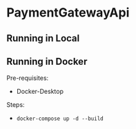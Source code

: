 # PaymentGatewayApi

## Running in Local

## Running in Docker

Pre-requisites:
* Docker-Desktop

Steps:
* `docker-compose up -d --build`
